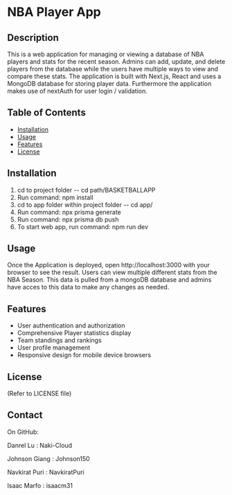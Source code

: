 # NBA Player App

## Description

This is a web application for managing or viewing a database of NBA players and stats for the recent season. Admins can add, update, and delete players from the database while the users have multiple ways to view and compare these stats. The application is built with Next.js, React and uses a MongoDB database for storing player data. Furthermore the application makes use of nextAuth for user login / validation. 

## Table of Contents
- [Installation](#installation)
- [Usage](#usage)
- [Features](#features)
- [License](#license)

## Installation
1. cd to project folder -- cd path/BASKETBALLAPP
2. Run command: npm install
3. cd to app folder within project folder -- cd app/
4. Run command: npx prisma generate
5. Run command: npx prisma db push
6. To start web app, run command: npm run dev

## Usage
Once the Application is deployed, open http://localhost:3000 with your browser to see the result. Users can view multiple different stats from the NBA Season. This data is pulled from a mongoDB database and admins have acces to this data to make any changes as needed.

## Features
- User authentication and authorization
- Comprehensive Player statistics display
- Team standings and rankings
- User profile management
- Responsive design for mobile device browsers


## License
(Refer to LICENSE file)

## Contact

On GitHub:

Danrel Lu : Naki-Cloud

Johnson Giang : Johnson150

Navkirat Puri : NavkiratPuri

Isaac Marfo : isaacm31
